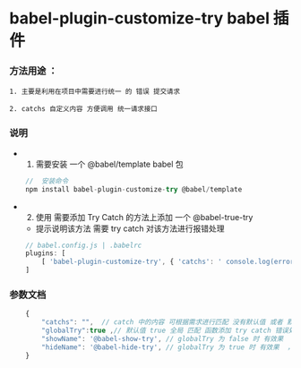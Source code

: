 # babel-plugin-customize-try  babel 插件

### 方法用途 ： 
    1. 主要是利用在项目中需要进行统一 的 错误 提交请求 

    2. catchs 自定义内容 方便调用 统一请求接口



### 说明 
* 1. 需要安装 一个 @babel/template babel 包
```js
    //  安装命令
    npm install babel-plugin-customize-try @babel/template 
```
* 2. 使用   需要添加 Try Catch 的方法上添加 一个 @babel-true-try 
    - 提示说明该方法 需要 try catch 对该方法进行报错处理
```js
    // babel.config.js | .babelrc
    plugins: [
        [ 'babel-plugin-customize-try', { 'catchs': ' console.log(error) ' } ],
    ]
```

### 参数文档

```js
    {
        "catchs": "",  // catch 中的内容 可根据需求进行匹配 没有默认值 或者 默认值为空
        "globalTry":true ,// 默认值 true 全局 匹配 函数添加 try catch 错误处理 
        "showName": '@babel-show-try', // globalTry 为 false 时 有效果  ， 表示 某一个函数需要自动添加 try catch
        "hideName": '@babel-hide-try', // globalTry 为 true 时 有效果  ， 表示 某一个函数不需要自动添加 try catch
    }
```